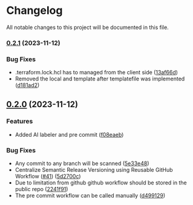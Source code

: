 # Changelog

All notable changes to this project will be documented in this file.

### [0.2.1](https://github.com/fuchicorp/terraform-helm-chart/compare/v0.2.0...v0.2.1) (2023-11-12)


### Bug Fixes

* .terraform.lock.hcl has to managed from the client side ([13af66d](https://github.com/fuchicorp/terraform-helm-chart/commit/13af66db2c1b1570a303b5d7f7869ee29523abb1))
* Removed the local and template after templatefile was implemented ([d181ad2](https://github.com/fuchicorp/terraform-helm-chart/commit/d181ad266fb5e9ea2dcb937e6af1510c75eaa2c0))

## [0.2.0](https://github.com/fuchicorp/terraform-helm-chart/compare/v0.1.1...v0.2.0) (2023-11-12)


### Features

* Added AI labeler and pre commit ([f08eaeb](https://github.com/fuchicorp/terraform-helm-chart/commit/f08eaebe4ff2ab056f251b32112e9650fa6c1bf4))


### Bug Fixes

* Any commit to any branch will be scanned ([5e33e48](https://github.com/fuchicorp/terraform-helm-chart/commit/5e33e48bc5cc7bfde1d28266c3028750cb562b5d))
* Centralize Semantic Release Versioning using Reusable GitHub Workflow ([#41](https://github.com/fuchicorp/terraform-helm-chart/issues/41)) ([5d2700c](https://github.com/fuchicorp/terraform-helm-chart/commit/5d2700cc556d13aef3a32531cb7d021cb734a402))
* Due to limitation from github github workflow should be stored in the public repo ([2241f91](https://github.com/fuchicorp/terraform-helm-chart/commit/2241f91b8a11a11edc4c1b056c1f90873e571be9))
* The pre commit workflow can be called manually ([d499129](https://github.com/fuchicorp/terraform-helm-chart/commit/d4991290982f7156c4cbdc3095f94b70c3ba94aa))

